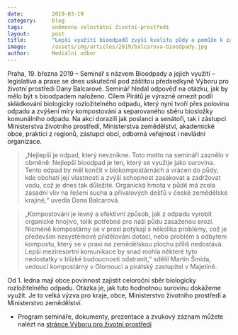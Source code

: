 ```yaml
---
date:         2019-03-19
category:     blog
tags:         sněmovna celostátní životní-prostředí
layout:       post
title:        "Lepší využití bioodpadů zvýší kvalitu půdy a pomůže k zadržení vody v krajině, říká Pirátka Balcarová"
image:        /assets/img/articles/2019/balcarova-bioodpady.jpg
author:       Mediální odbor
---
```

 

Praha, 19. března 2019 – Seminář s názvem Bioodpady a jejich využití – legislativa a praxe se dnes uskutečnil pod záštitou předsedkyně Výboru pro životní prostředí Dany Balcarové. Seminář hledal odpověď na otázku, jak by mělo být s bioodpadem naloženo. Cílem Pirátů je výrazně omezit podíl skládkování biologicky rozložitelného odpadu, který nyní tvoří přes polovinu odpadu a zvýšení míry kompostování a separovaného sběru biosložky komunálního odpadu. Na akci dorazili jak poslanci a senátoři, tak i zástupci Ministerstva životního prostředí, Ministerstva zemědělství, akademické obce, praktici z regionů, zástupci obcí, odborná veřejnost i nevládní organizace.

> „Nejlepší je odpad, který nevznikne. Toto motto na semináři zaznělo v obměně: Nejlepší bioodpad je ten, který se využije jako surovina. Tento odpad by měl končit v biokompostárnách a vrácen do půdy, kde obohatí její vlastnosti a zvýší schopnost zasakovat a zadržovat vodu, což je dnes tak důležité. Organická hmota v půdě má zcela zásadní vliv na řešení sucha a přívalových dešťů v české zemědělské krajině,“ uvedla Dana Balcarová.

> „Kompostování je levný a efektivní způsob, jak z odpadu vyrobit organické hnojivo, tolik potřebné pro naši půdu zasaženou erozí. Nicméně kompostárny se v praxi potýkají s několika problémy, což je především nesystémové přidělování dotací, nebo problém s odbytem kompostu, který se v praxi na zemědělskou plochu příliš nedostává. Lepší meziresortní komunikace by snad mohla některé tyto nedostatky v blízké budoucnosti odstranit,“ sdělil Martin Šmída, vedoucí kompostárny v Olomouci a pirátský zastupitel v Majetíně.

Od 1. ledna mají obce povinnost zajistit celoroční sběr biologicky rozložitelného odpadu. Otázka je, jak tuto hodnotnou surovinu dokážeme využít. Je to velká výzva pro kraje, obce, Ministerstvo životního prostředí a Ministerstvo zemědělství.

* Program semináře, dokumenty, prezentace a zvukový záznam můžete nalézt na [stránce Výboru pro životní prostředí](http://www.psp.cz/sqw/hp.sqw?k=4606&td=19&cu=12)
